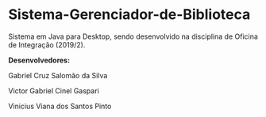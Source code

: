 # Sistema-Gerenciador-de-Biblioteca

Sistema em Java para Desktop, sendo desenvolvido na disciplina de Oficina de Integração (2019/2).


**Desenvolvedores:**

Gabriel Cruz Salomão da Silva

Victor Gabriel Cinel Gaspari

Vinicius Viana dos Santos Pinto
